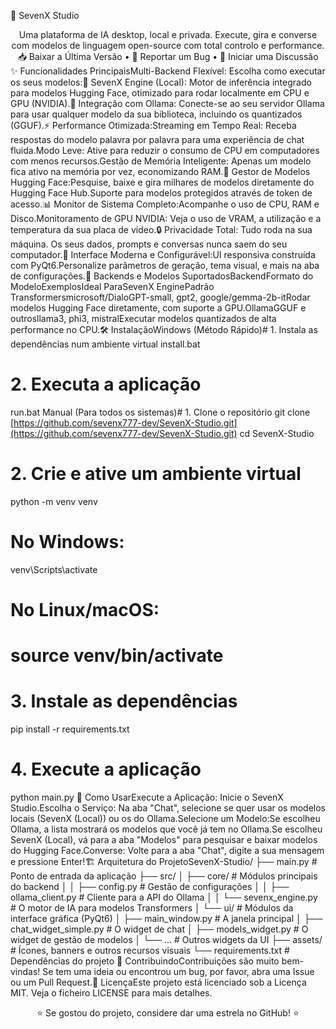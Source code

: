 🚀 SevenX Studio<div align="center">Uma plataforma de IA desktop, local e privada. Execute, gira e converse com modelos de linguagem open-source com total controlo e performance.📥 Baixar a Última Versão • 🐛 Reportar um Bug • 💬 Iniciar uma Discussão</div>✨ Funcionalidades PrincipaisMulti-Backend Flexível: Escolha como executar os seus modelos:🤖 SevenX Engine (Local): Motor de inferência integrado para modelos Hugging Face, otimizado para rodar localmente em CPU e GPU (NVIDIA).🦙 Integração com Ollama: Conecte-se ao seu servidor Ollama para usar qualquer modelo da sua biblioteca, incluindo os quantizados (GGUF).⚡ Performance Otimizada:Streaming em Tempo Real: Receba respostas do modelo palavra por palavra para uma experiência de chat fluida.Modo Leve: Ative para reduzir o consumo de CPU em computadores com menos recursos.Gestão de Memória Inteligente: Apenas um modelo fica ativo na memória por vez, economizando RAM.🤗 Gestor de Modelos Hugging Face:Pesquise, baixe e gira milhares de modelos diretamente do Hugging Face Hub.Suporte para modelos protegidos através de token de acesso.📊 Monitor de Sistema Completo:Acompanhe o uso de CPU, RAM e Disco.Monitoramento de GPU NVIDIA: Veja o uso de VRAM, a utilização e a temperatura da sua placa de vídeo.🔒 Privacidade Total: Tudo roda na sua máquina. Os seus dados, prompts e conversas nunca saem do seu computador.🎨 Interface Moderna e Configurável:UI responsiva construída com PyQt6.Personalize parâmetros de geração, tema visual, e mais na aba de configurações.🎯 Backends e Modelos SuportadosBackendFormato do ModeloExemplosIdeal ParaSevenX EnginePadrão Transformersmicrosoft/DialoGPT-small, gpt2, google/gemma-2b-itRodar modelos Hugging Face diretamente, com suporte a GPU.OllamaGGUF e outrosllama3, phi3, mistralExecutar modelos quantizados de alta performance no CPU.🛠️ InstalaçãoWindows (Método Rápido)# 1. Instala as dependências num ambiente virtual
install.bat

# 2. Executa a aplicação
run.bat
Manual (Para todos os sistemas)# 1. Clone o repositório
git clone [https://github.com/sevenx777-dev/SevenX-Studio.git](https://github.com/sevenx777-dev/SevenX-Studio.git)
cd SevenX-Studio

# 2. Crie e ative um ambiente virtual
python -m venv venv
# No Windows:
venv\Scripts\activate
# No Linux/macOS:
# source venv/bin/activate

# 3. Instale as dependências
pip install -r requirements.txt

# 4. Execute a aplicação
python main.py
🎯 Como UsarExecute a Aplicação: Inicie o SevenX Studio.Escolha o Serviço: Na aba "Chat", selecione se quer usar os modelos locais (SevenX (Local)) ou os do Ollama.Selecione um Modelo:Se escolheu Ollama, a lista mostrará os modelos que você já tem no Ollama.Se escolheu SevenX (Local), vá para a aba "Modelos" para pesquisar e baixar modelos do Hugging Face.Converse: Volte para a aba "Chat", digite a sua mensagem e pressione Enter!🏗️ Arquitetura do ProjetoSevenX-Studio/
├── main.py                 # Ponto de entrada da aplicação
├── src/
│   ├── core/               # Módulos principais do backend
│   │   ├── config.py       # Gestão de configurações
│   │   ├── ollama_client.py  # Cliente para a API do Ollama
│   │   └── sevenx_engine.py  # O motor de IA para modelos Transformers
│   └── ui/                 # Módulos da interface gráfica (PyQt6)
│       ├── main_window.py    # A janela principal
│       ├── chat_widget_simple.py # O widget de chat
│       ├── models_widget.py  # O widget de gestão de modelos
│       └── ...               # Outros widgets da UI
├── assets/                 # Ícones, banners e outros recursos visuais
└── requirements.txt        # Dependências do projeto
🤝 ContribuindoContribuições são muito bem-vindas! Se tem uma ideia ou encontrou um bug, por favor, abra uma Issue ou um Pull Request.📄 LicençaEste projeto está licenciado sob a Licença MIT. Veja o ficheiro LICENSE para mais detalhes.<div align="center">⭐ Se gostou do projeto, considere dar uma estrela no GitHub! ⭐